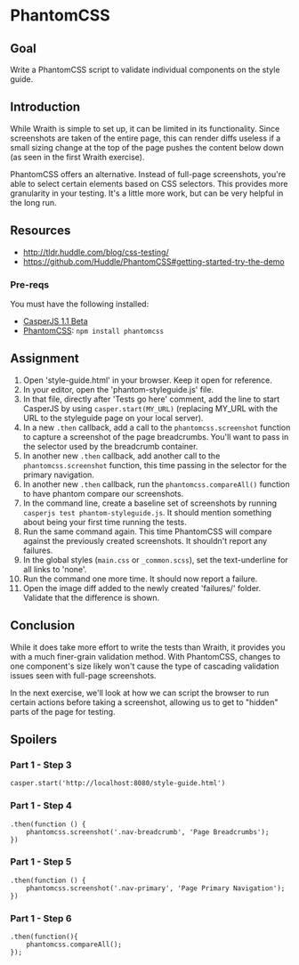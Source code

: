 # PhantomCSS

## Goal
Write a PhantomCSS script to validate individual components on the style guide.

## Introduction

While Wraith is simple to set up, it can be limited in its functionality. Since screenshots are taken of the entire page, this can render diffs useless if a small sizing change at the top of the page pushes the content below down (as seen in the first Wraith exercise).

PhantomCSS offers an alternative. Instead of full-page screenshots, you're able to select certain elements based on CSS selectors. This provides more granularity in your testing. It's a little more work, but can be very helpful in the long run. 

## Resources
- http://tldr.huddle.com/blog/css-testing/
- https://github.com/Huddle/PhantomCSS#getting-started-try-the-demo

### Pre-reqs

You must have the following installed:

- [CasperJS 1.1 Beta](http://docs.casperjs.org/en/latest/installation.html)
- [PhantomCSS](https://github.com/Huddle/PhantomCSS#download): `npm install phantomcss`

## Assignment

1. Open 'style-guide.html' in your browser. Keep it open for reference.
2. In your editor, open the 'phantom-styleguide.js' file.
3. In that file, directly after 'Tests go here' comment, add the line to start CasperJS by using `casper.start(MY_URL)` (replacing MY_URL with the URL to the styleguide page on your local server).
4. In a new `.then` callback, add a call to the `phantomcss.screenshot` function to capture a screenshot of the page breadcrumbs. You'll want to pass in the selector used by the breadcrumb container.
5. In another new `.then` callback, add another call to the `phantomcss.screenshot` function, this time passing in the selector for the primary navigation.
6. In another new `.then` callback, run the `phantomcss.compareAll()` function to have phantom compare our screenshots.
7. In the command line, create a baseline set of screenshots by running `casperjs test phantom-styleguide.js`. It should mention something about being your first time running the tests.
8. Run the same command again. This time PhantomCSS will compare against the previously created screenshots. It shouldn't report any failures.
9. In the global styles (`main.css` or `_common.scss`), set the text-underline for all links to 'none'.
10. Run the command one more time. It should now report a failure.
11. Open the image diff added to the newly created 'failures/' folder. Validate that the difference is shown.

## Conclusion 

While it does take more effort to write the tests than Wraith, it provides you with a much finer-grain validation method. With PhantomCSS, changes to one component's size likely won't cause the type of cascading validation issues seen with full-page screenshots.

In the next exercise, we'll look at how we can script the browser to run certain actions before taking a screenshot, allowing us to get to "hidden" parts of the page for testing.

## Spoilers

### Part 1 - Step 3

```
casper.start('http://localhost:8080/style-guide.html')
```

### Part 1 - Step 4

```
.then(function () {
    phantomcss.screenshot('.nav-breadcrumb', 'Page Breadcrumbs');
})
```

### Part 1 - Step 5

```
.then(function () {
    phantomcss.screenshot('.nav-primary', 'Page Primary Navigation');
})
```

### Part 1 - Step 6

```
.then(function(){
    phantomcss.compareAll();
});
```